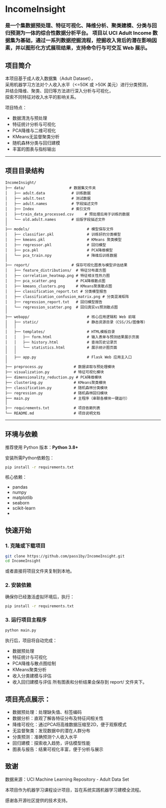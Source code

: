 # IncomeInsight 
### 是一个集数据预处理、特征可视化、降维分析、聚类建模、分类与回归预测为一体的综合性数据分析平台。 项目以 UCI Adult Income 数据集为基础，通过一系列数据挖掘流程，挖掘收入背后的潜在影响因素，并以图形化方式展现结果，支持命令行与可交互 Web 展示。

## 项目简介

本项目基于成人收入数据集（Adult Dataset），  
采用机器学习方法对个人收入水平（<=50K 或 >50K 美元）进行分类预测，  
并结合降维、聚类、回归等方法进行深入分析与可视化，  
探索不同特征对收入水平的影响关系。  

项目特点：
- 数据清洗与预处理
- 特征统计分析与可视化
- PCA降维与二维可视化
- KMeans无监督聚类分析
- 随机森林分类与回归建模
- 丰富的图表与指标输出

---

##  项目目录结构
```
IncomeInsight/
├── data/                    # 数据集文件夹
│   ├── adult.data            # 训练数据
│   ├── adult.test            # 测试数据
│   ├── adult.names           # 字段描述文件
│   ├── Index                 # 索引文件
│   ├──train_data_processed.csv     # 预处理后用于训练的数据
│   └── old.adult.names       # 旧版字段描述文件
│    
├── models/                          # 模型保存文件
│   ├── classifier.pkl               # 训练好的分类模型
│   ├── kmeans.pkl                   # KMeans 聚类模型
│   ├── regressor.pkl                # 回归模型
│   ├── pca.pkl                      # PCA降维模型
│   └── pca_train.npy                # 降维后训练数据
│ 
├── report/                   # 保存可视化图表与模型评估结果
│   ├── feature_distributions/  # 特征分布直方图
│   ├── correlation_heatmap.png # 特征相关性热力图
│   ├── pca_scatter.png         # PCA降维散点图
│   ├── kmeans_clusters.png     # KMeans聚类散点图
│   ├── classification_report.txt # 分类模型报告
│   ├── classification_confusion_matrix.png # 分类混淆矩阵
│   ├── regression_report.txt   # 回归模型报告
│   └── regression_scatter.png  # 回归真实vs预测散点图
│
├── webapp/                          # 核心应用逻辑和 Web 前端
│   ├── static/                      # 静态资源目录（CSS/JS/图像等）
│   │
│   ├── templates/                   # HTML模板目录
│   │   ├── form.html                # 输入表单与预测结果展示页面
│   │   ├── history.html             # 查询历史记录页
│   │   └── statistics.html          # 展示统计图页面
│   │
│   ├── app.py                       # Flask Web 应用主入口
│ 
├── preprocess.py              # 数据读取与预处理模块
├── visualization.py           # 特征可视化模块
├── dimensionality_reduction.py # PCA降维模块
├── clustering.py              # KMeans聚类模块
├── classification.py          # 随机森林分类模块
├── regression.py              # 随机森林回归模块
├── main.py                    # 主程序（串联各模块一键运行）
│
├── requirements.txt           # 项目依赖列表
└── README.md                  # 项目说明文档
```
---

## 环境与依赖

推荐使用 Python 版本：**Python 3.8+**

安装所需Python依赖包：

```bash
pip install -r requirements.txt
```
核心依赖：
- pandas
- numpy
- matplotlib
- seaborn
- scikit-learn
- 
## 快速开始
### 1. 克隆或下载项目
```bash
git clone https://github.com/pass1by/IncomeInsight.git
cd IncomeInsight
```
或者直接将项目文件夹复制到本地。
### 2. 安装依赖
确保你已经激活虚拟环境后，执行：
```bash
pip install -r requirements.txt
```
### 3. 运行项目主程序
```bash
python main.py
```
执行后，项目将自动完成：
- 数据预处理
- 特征统计与可视化
- PCA降维与散点图绘制
- KMeans聚类分析
- 收入分类建模与评估
- 收入回归建模与评估
所有图表和分析结果会保存到 report/ 文件夹下。

## 项目亮点展示：
- 数据预处理：处理缺失值、标签编码
- 数据分析：直观了解各特征分布及特征间相关性
- 降维可视化：通过PCA将高维数据压缩至2D，便于观察模式
- 无监督聚类：发现数据中的潜在人群分布
- 分类预测：准确预测个人收入水平
- 回归建模：探索收入趋势，评估模型性能
- 图表与报告：结果可视化丰富，便于分析与展示

## 致谢
数据来源：UCI Machine Learning Repository - Adult Data Set

本项目作为机器学习课程设计项目，旨在系统实践机器学习建模全流程。

感谢各开源社区提供的技术支持。
